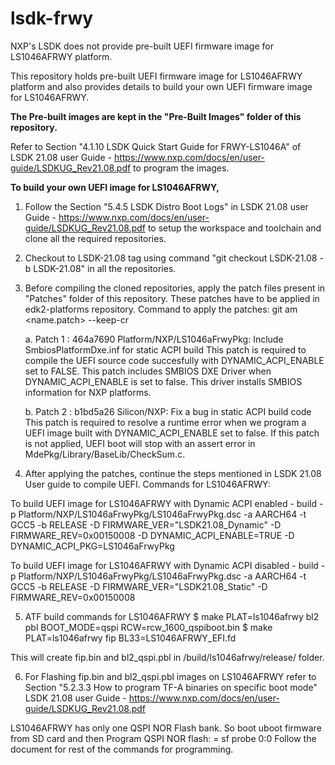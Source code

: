 # lsdk-frwy

NXP's LSDK does not provide pre-built UEFI firmware image for LS1046AFRWY platform.

This repository holds pre-built UEFI firmware image for LS1046AFRWY platform and also provides details to build your own UEFI firmware image for LS1046AFRWY.

**The Pre-built images are kept in the "Pre-Built Images" folder of this repository.**

Refer to Section "4.1.10 LSDK Quick Start Guide for FRWY-LS1046A" of LSDK 21.08 user Guide - https://www.nxp.com/docs/en/user-guide/LSDKUG_Rev21.08.pdf
to program the images. 

**To build your own UEFI image for LS1046AFRWY,**

1. Follow the Section "5.4.5 LSDK Distro Boot Logs" in LSDK 21.08 user Guide - https://www.nxp.com/docs/en/user-guide/LSDKUG_Rev21.08.pdf
to setup the workspace and toolchain and clone all the required repositories.

2. Checkout to LSDK-21.08 tag using command "git checkout LSDK-21.08 -b LSDK-21.08" in all the repositories.

3. Before compiling the cloned repositories, apply the patch files present in "Patches" folder of this repository.
   These patches have to be applied in edk2-platforms repository. 
   Command to apply the patches:  git am <name.patch> --keep-cr
   
   a. Patch 1 : 464a7690 Platform/NXP/LS1046aFrwyPkg: Include SmbiosPlatformDxe.inf for static ACPI build
      This patch is required to compile the UEFI source code succesfully with DYNAMIC_ACPI_ENABLE set to FALSE. 
      This patch includes SMBIOS DXE Driver when DYNAMIC_ACPI_ENABLE is set to false. This driver installs SMBIOS information for NXP platforms.

   b. Patch 2 : b1bd5a26 Silicon/NXP: Fix a bug in static ACPI build code
      This patch is required to resolve a runtime error when we program a UEFI image built with DYNAMIC_ACPI_ENABLE set to false. 
      If this patch is not applied, UEFI boot will stop with an assert error in MdePkg/Library/BaseLib/CheckSum.c.


4. After applying the patches, continue the steps mentioned in LSDK 21.08 User guide to compile UEFI. 
Commands for LS1046AFRWY:

To build UEFI image for LS1046AFRWY with Dynamic ACPI enabled -
build -p Platform/NXP/LS1046aFrwyPkg/LS1046aFrwyPkg.dsc -a AARCH64 -t GCC5 -b RELEASE -D FIRMWARE_VER="LSDK21.08_Dynamic" -D FIRMWARE_REV=0x00150008 -D DYNAMIC_ACPI_ENABLE=TRUE -D DYNAMIC_ACPI_PKG=LS1046aFrwyPkg

To build UEFI image for LS1046AFRWY with Dynamic ACPI disabled -
build -p Platform/NXP/LS1046aFrwyPkg/LS1046aFrwyPkg.dsc -a AARCH64 -t GCC5 -b RELEASE -D FIRMWARE_VER="LSDK21.08_Static" -D FIRMWARE_REV=0x00150008

5. ATF build commands for LS1046AFRWY
$ make PLAT=ls1046afrwy bl2 pbl BOOT_MODE=qspi RCW=rcw_1600_qspiboot.bin
$ make PLAT=ls1046afrwy fip BL33=LS1046AFRWY_EFI.fd

This will create fip.bin and bl2_qspi.pbl in /build/ls1046afrwy/release/ folder.

6. For Flashing fip.bin and bl2_qspi.pbl images on LS1046AFRWY refer to Section "5.2.3.3 How to program TF-A binaries on specific boot mode"
LSDK 21.08 user Guide - https://www.nxp.com/docs/en/user-guide/LSDKUG_Rev21.08.pdf

LS1046AFRWY has only one QSPI NOR Flash bank. 
So boot uboot firmware from SD card and then Program QSPI NOR flash: = sf probe 0:0
Follow the document for rest of the commands for programming.
